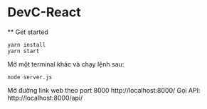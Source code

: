 # DevC-React
** Get started

```
yarn install
yarn start
```

Mở một terminal khác và chạy lệnh sau:

```
node server.js
```

Mở đường link web theo port 8000
http://localhost:8000/
Gọi API:
http://localhost:8000/api/
